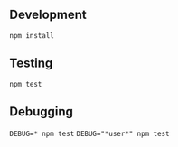 

## Development

`npm install`


## Testing

`npm test`


## Debugging

`DEBUG=* npm test`
`DEBUG="*user*" npm test`
